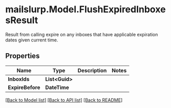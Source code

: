 # mailslurp.Model.FlushExpiredInboxesResult
Result from calling expire on any inboxes that have applicable expiration dates given current time.
## Properties

Name | Type | Description | Notes
------------ | ------------- | ------------- | -------------
**InboxIds** | **List&lt;Guid&gt;** |  | 
**ExpireBefore** | **DateTime** |  | 

[[Back to Model list]](../README#documentation-for-models) [[Back to API list]](../README#documentation-for-api-endpoints) [[Back to README]](../README)

